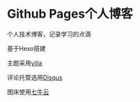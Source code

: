 # Github Pages个人博客

个人技术博客，记录学习的点滴

基于Hexo搭建

主题采用[yilia](https://github.com/litten/hexo-theme-yilia)

评论托管选用[Disqus](https://disqus.com/)

图床使用[七牛云](https://www.qiniu.com/)

